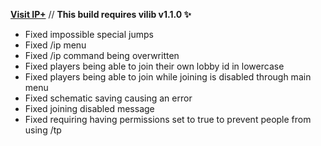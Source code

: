 **[Visit IP+](https://www.spigotmc.org/resources/105019/)** // **This build requires vilib v1.1.0 ✨**

- Fixed impossible special jumps
- Fixed /ip menu
- Fixed /ip command being overwritten
- Fixed players being able to join their own lobby id in lowercase
- Fixed players being able to join while joining is disabled through main menu
- Fixed schematic saving causing an error
- Fixed joining disabled message
- Fixed requiring having permissions set to true to prevent people from using /tp
